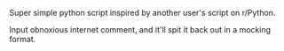 Super simple python script inspired by another user's script on r/Python.

Input obnoxious internet comment, and it'll spit it back out in a mocking format.
